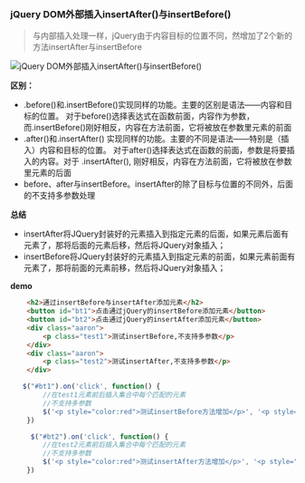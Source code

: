 
### jQuery DOM外部插入insertAfter()与insertBefore()

> 与内部插入处理一样，jQuery由于内容目标的位置不同，然增加了2个新的方法insertAfter与insertBefore


<img src="http://img.mukewang.com/57481d230001b0f305170241.jpg" alt="jQuery DOM外部插入insertAfter()与insertBefore()">

__区别：__


* .before()和.insertBefore()实现同样的功能。主要的区别是语法——内容和目标的位置。 对于before()选择表达式在函数前面，内容作为参数，而.insertBefore()刚好相反，内容在方法前面，它将被放在参数里元素的前面
* .after()和.insertAfter() 实现同样的功能。主要的不同是语法——特别是（插入）内容和目标的位置。 对于after()选择表达式在函数的前面，参数是将要插入的内容。对于 .insertAfter(), 刚好相反，内容在方法前面，它将被放在参数里元素的后面
* before、after与insertBefore。insertAfter的除了目标与位置的不同外，后面的不支持多参数处理

__总结__


* insertAfter将JQuery封装好的元素插入到指定元素的后面，如果元素后面有元素了，那将后面的元素后移，然后将JQuery对象插入；
* insertBefore将JQuery封装好的元素插入到指定元素的前面，如果元素前面有元素了，那将前面的元素前移，然后将JQuery对象插入；


__demo__

```html
    <h2>通过insertBefore与insertAfter添加元素</h2>
    <button id="bt1">点击通过jQuery的insertBefore添加元素</button>
    <button id="bt2">点击通过jQuery的insertAfter添加元素</button>
    <div class="aaron">
        <p class="test1">测试insertBefore,不支持多参数</p>
    </div>
    <div class="aaron">
        <p class="test2">测试insertAfter,不支持多参数</p>
    </div>
```
```javaScript
   $("#bt1").on('click', function() {
        //在test1元素前后插入集合中每个匹配的元素
        //不支持多参数
        $('<p style="color:red">测试insertBefore方法增加</p>', '<p style="color:red">多参数</p>').insertBefore($(".test1"))
    })

     $("#bt2").on('click', function() {
        //在test2元素前后插入集合中每个匹配的元素
        //不支持多参数
        $('<p style="color:red">测试insertAfter方法增加</p>', '<p style="color:red">多参数</p>').insertAfter($(".test2"))
    })
```